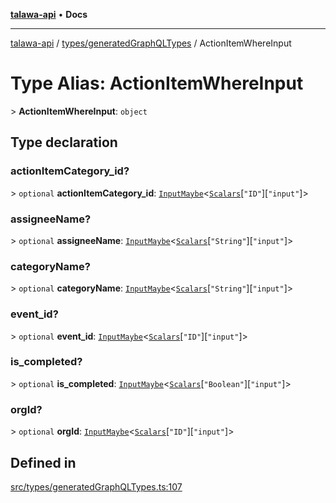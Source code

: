 [**talawa-api**](../../../README.md) • **Docs**

***

[talawa-api](../../../modules.md) / [types/generatedGraphQLTypes](../README.md) / ActionItemWhereInput

# Type Alias: ActionItemWhereInput

\> **ActionItemWhereInput**: `object`

## Type declaration

### actionItemCategory\_id?

\> `optional` **actionItemCategory\_id**: [`InputMaybe`](InputMaybe.md)\<[`Scalars`](Scalars.md)\[`"ID"`\]\[`"input"`\]\>

### assigneeName?

\> `optional` **assigneeName**: [`InputMaybe`](InputMaybe.md)\<[`Scalars`](Scalars.md)\[`"String"`\]\[`"input"`\]\>

### categoryName?

\> `optional` **categoryName**: [`InputMaybe`](InputMaybe.md)\<[`Scalars`](Scalars.md)\[`"String"`\]\[`"input"`\]\>

### event\_id?

\> `optional` **event\_id**: [`InputMaybe`](InputMaybe.md)\<[`Scalars`](Scalars.md)\[`"ID"`\]\[`"input"`\]\>

### is\_completed?

\> `optional` **is\_completed**: [`InputMaybe`](InputMaybe.md)\<[`Scalars`](Scalars.md)\[`"Boolean"`\]\[`"input"`\]\>

### orgId?

\> `optional` **orgId**: [`InputMaybe`](InputMaybe.md)\<[`Scalars`](Scalars.md)\[`"ID"`\]\[`"input"`\]\>

## Defined in

[src/types/generatedGraphQLTypes.ts:107](https://github.com/PalisadoesFoundation/talawa-api/blob/92443bb6a5ff3ed66457149a509401986a82e570/src/types/generatedGraphQLTypes.ts#L107)
